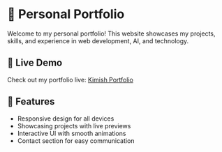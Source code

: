 # 🌟 Personal Portfolio  

Welcome to my personal portfolio! This website showcases my projects, skills, and experience in web development, AI, and technology.  

## 🔗 Live Demo  
Check out my portfolio live: [Kimish Portfolio](https://kimish.vercel.app)  

## 🚀 Features  
- Responsive design for all devices  
- Showcasing projects with live previews  
- Interactive UI with smooth animations  
- Contact section for easy communication  

